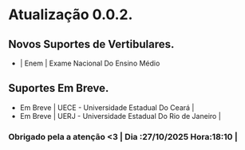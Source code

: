 # Atualização 0.0.2.

## Novos Suportes de Vertibulares.

- | Enem | Exame Nacional Do Ensino Médio

## Suportes Em Breve.

- Em Breve | UECE - Universidade Estadual Do Ceará |
- Em Breve | UERJ - Universidade Estadual Do Rio de Janeiro |

### Obrigado pela a atenção <3 | Dia :27/10/2025 Hora:18:10 |
